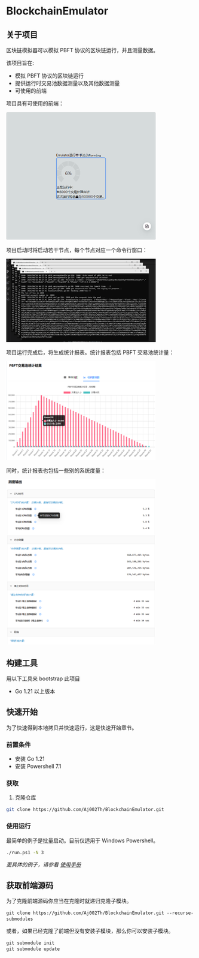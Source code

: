 # BlockchainEmulator

## 关于项目

区块链模拟器可以模拟 PBFT 协议的区块链运行，并且测量数据。

该项目旨在:
* 模拟 PBFT 协议的区块链运行
* 提供运行时交易池数据测量以及其他数据测量
* 可使用的前端

项目具有可使用的前端：

<img src="./docs/images/running_frontend.gif" width="400" alt="运行的前端">

项目启动时将启动若干节点，每个节点对应一个命令行窗口：

<img src="./docs/images/running_cmd.gif" width="400" alt="运行的命令行窗口">

项目运行完成后，将生成统计报表。统计报表包括 PBFT 交易池统计量：

<img src="./docs/images/pbft_pool_barchart_view.png" width="400" alt="运行后生成的分组柱状图">

同时，统计报表也包括一些别的系统度量：

<img src="./docs/images/output_metrics.png" width="400" alt="运行后生成的度量结果">


## 构建工具

用以下工具来 bootstrap 此项目

* Go 1.21 以上版本


## 快速开始

为了快速得到本地拷贝并快速运行，这是快速开始章节。

### 前置条件

- 安装 Go 1.21
- 安装 Powershell 7.1


### 获取

1. 克隆仓库
```sh
git clone https://github.com/Aj002Th/BlockchainEmulator.git
```


### 使用运行

最简单的例子是批量启动。目前仅适用于 Windows Powershell。

```sh
./run.ps1 -N 3
```

_更具体的例子，请参看 [使用手册](./docs/使用手册.md)_


## 获取前端源码

为了克隆前端源码你应当在克隆时就递归克隆子模块。

```
git clone https://github.com/Aj002Th/BlockchainEmulator.git --recurse-submodules
```

或者，如果已经克隆了前端但没有安装子模块，那么你可以安装子模块。

```
git submodule init 
git submodule update
```